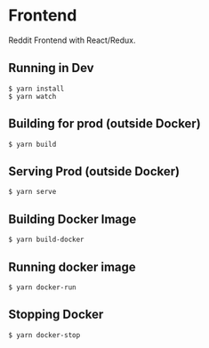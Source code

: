 # Frontend

Reddit Frontend with React/Redux.

## Running in Dev

    $ yarn install
    $ yarn watch


## Building for prod (outside Docker)

    $ yarn build

## Serving Prod (outside Docker)

    $ yarn serve

## Building Docker Image 

    $ yarn build-docker 

## Running docker image

    $ yarn docker-run

## Stopping Docker

    $ yarn docker-stop 
